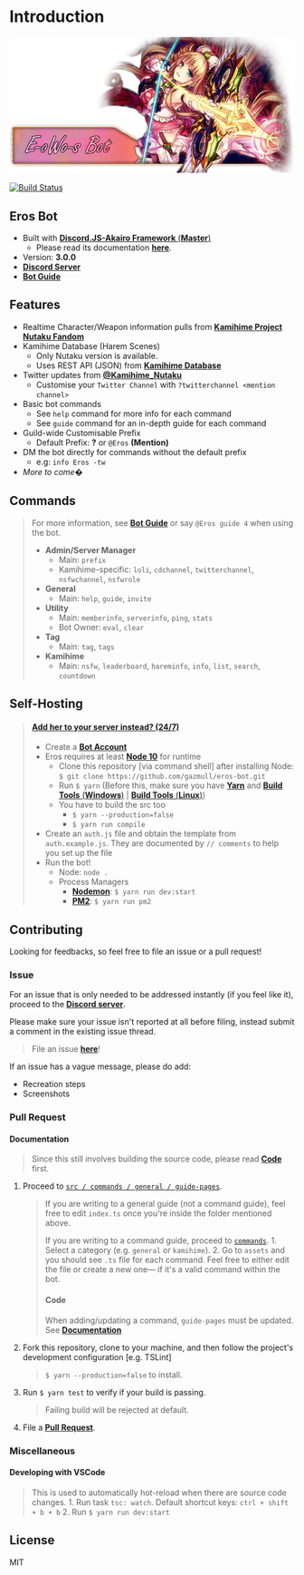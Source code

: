 # Introduction

![Click the image to proceed to the invite URL](.gitbook/assets/ersu.webp)

  
    
 [![Build Status](https://travis-ci.org/gazmull/eros-bot.svg?branch=master)](https://travis-ci.org/gazmull/eros-bot)

## Eros Bot

* Built with [**Discord.JS-Akairo Framework** \(**Master**\)](https://github.com/1computer1/discord-akairo)
  * Please read its documentation [**here**](https://1computer1.github.io/discord-akairo/master).
* Version: **3.0.0**
* [**Discord Server**](http://thegzm.space)
* [**Bot Guide**](https://docs.thegzm.space/eros-bot)

## Features

* Realtime Character/Weapon information pulls from [**Kamihime Project Nutaku Fandom**](https://kamihime-project.fandom.com)
* Kamihime Database \(Harem Scenes\)
  * Only Nutaku version is available.
  * Uses REST API \(JSON\) from [**Kamihime Database**](https://github.com/gazmull/kamihime-database)
* Twitter updates from [**@Kamihime\_Nutaku**](https://twitter.com/kamihime_nutaku)
  * Customise your `Twitter Channel` with `?twitterchannel <mention channel>`
* Basic bot commands
  * See `help` command for more info for each command
  * See `guide` command for an in-depth guide for each command
* Guild-wide Customisable Prefix
  * Default Prefix: **?** or `@Eros` **\(Mention\)**
* DM the bot directly for commands without the default prefix
  * e.g: `info Eros -tw`
* _More to come�_

## Commands

> For more information, see [**Bot Guide**](https://docs.thegzm.space/eros-bot) or say `@Eros guide 4` when using the bot.
>
> * **Admin/Server Manager**
>   * Main: `prefix`
>   * Kamihime-specific: `loli`, `cdchannel`, `twitterchannel`, `nsfwchannel`, `nsfwrole`
> * **General**
>   * Main: `help`, `guide`, `invite`
> * **Utility**
>   * Main: `memberinfo`, `serverinfo`, `ping`, `stats`
>   * Bot Owner: `eval`, `clear`
> * **Tag**
>   * Main: `tag`, `tags`
> * **Kamihime**
>   * Main: `nsfw`, `leaderboard`, `hareminfo`, `info`, `list`, `search`, `countdown`

## Self-Hosting

> #### [**Add her to your server instead? \(24/7\)**](http://addbot.thegzm.space)
>
> * Create a [**Bot Account**](https://github.com/reactiflux/discord-irc/wiki/Creating-a-discord-bot-&-getting-a-token)
> * Eros requires at least [**Node 10**](https://nodejs.org) for runtime
>   * Clone this repository \[via command shell\] after installing Node: `$ git clone https://github.com/gazmull/eros-bot.git`
>   * Run `$ yarn` \(Before this, make sure you have [**Yarn**](https://yarnpkg.com/en/docs/getting-started) and [**Build Tools** \(**Windows**\)](https://github.com/felixrieseberg/windows-build-tools) \| [**Build Tools** \(**Linux**\)](https://superuser.com/questions/352000/whats-a-good-way-to-install-build-essentials-all-common-useful-commands-on)\)
>   * You have to build the src too
>     * `$ yarn --production=false`
>     * `$ yarn run compile`
> * Create an `auth.js` file and obtain the template from `auth.example.js`. They are documented by `// comments` to help you set up the file
> * Run the bot!
>   * Node: `node .`
>   * Process Managers
>     * [**Nodemon**](https://github.com/remy/nodemon): `$ yarn run dev:start`
>     * [**PM2**](https://github.com/Unitech/pm2): `$ yarn run pm2`

## Contributing

Looking for feedbacks, so feel free to file an issue or a pull request!

### Issue

For an issue that is only needed to be addressed instantly \(if you feel like it\), proceed to the [**Discord server**](http://thegzm.space).

Please make sure your issue isn't reported at all before filing, instead submit a comment in the existing issue thread.

> File an issue [**here**](https://github.com/gazmull/eros-bot/issues)!

If an issue has a vague message, please do add:

* Recreation steps
* Screenshots

### Pull Request

#### Documentation

> Since this still involves building the source code, please read [**Code**](./#Code) first.

1. Proceed to [`src / commands / general / guide-pages`](https://github.com/gazmull/eros-bot/tree/c8e724ffca8ccea9ee174b12f237ec831e25609b/src/commands/general/guide-pages/README.md).

   > If you are writing to a general guide \(not a command guide\), feel free to edit `index.ts` once you're inside the folder mentioned above.
   >
   > If you are writing to a command guide, proceed to [`commands`](https://github.com/gazmull/eros-bot/tree/c8e724ffca8ccea9ee174b12f237ec831e25609b/src/commands/general/guide-pages/commands/README.md). 1. Select a category \(e.g. `general` or `kamihime`\). 2. Go to `assets` and you should see `.ts` file for each command. Feel free to either edit the file or create a new one— if it's a valid command within the bot.
   >
   > #### Code
   >
   > When adding/updating a command, `guide-pages` must be updated. See [**Documentation**](./#Documentation)

2. Fork this repository, clone to your machine, and then follow the project's development configuration \[e.g. TSLint\]

   > `$ yarn --production=false` to install.

3. Run `$ yarn test` to verify if your build is passing.

   > Failing build will be rejected at default.

4. File a [**Pull Request**](https://github.com/gazmull/eros-bot/compare).

### Miscellaneous

#### Developing with VSCode

> This is used to automatically hot-reload when there are source code changes. 1. Run task `tsc: watch`. Default shortcut keys: `ctrl + shift + b + b` 2. Run `$ yarn run dev:start`

## License

MIT

